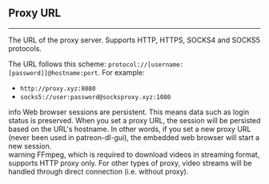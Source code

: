## Proxy URL

---

The URL of the proxy server. Supports HTTP, HTTPS, SOCKS4 and SOCKS5 protocols.

The URL follows this scheme: `protocol://[username:[password]]@hostname:port`. For example:

- `http://proxy.xyz:8080`
- `socks5://user:password@socksproxy.xyz:1080`

<div class="d-inline-flex align-items-center border border-3 border-top-0 border-end-0 border-bottom-0 border-info px-2 py-1 mb-4">
  <span class="material-icons text-info me-2 fs-5">info</span>
  Web browser sessions are persistent. This means data such as login status is preserved. When you set a proxy URL, the session will be
  persisted based on the URL's hostname. In other words, if you set a new proxy URL (never been used in patreon-dl-gui), the embedded web browser will start a new session.
</div>

<div class="d-inline-flex align-items-center border border-3 border-top-0 border-end-0 border-bottom-0 border-warning px-2 py-1 mb-4">
  <span class="material-icons text-warning me-2 fs-5">warning</span>
  FFmpeg, which is required to download videos in streaming format, supports HTTP proxy only. For other types of proxy, video streams will be handled through direct connection (i.e. without proxy).
</div>
